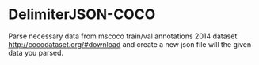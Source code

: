 # DelimiterJSON-COCO

Parse necessary data from mscoco train/val annotations 2014 dataset http://cocodataset.org/#download and create a new json file will the given data you parsed.
